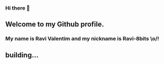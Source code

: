 ### Hi there 👋

## Welcome to my Github profile.
### My name is Ravi Valentim and my nickname is Ravi-8bits \o/!

## building...
<!--
**Ravi-8bits/Ravi-8bits** is a ✨ _special_ ✨ repository because its `README.md` (this file) appears on your GitHub profile.

Here are some ideas to get you started:

🔭 I’m currently working on ...

- 🌱 I’m currently learning C++ and Python
- 👯 I’m looking to collaborate on ...
- 🤔 I’m looking for help with ...
- 💬 Ask me about ...
- 📫 How to reach me: ...
- 😄 Pronouns: ...
- ⚡ Fun fact: ...
<---
